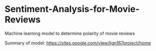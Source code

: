# Sentiment-Analysis-for-Movie-Reviews
Machine learning model to determine polarity of movie reviews

Summary of model: https://sites.google.com/view/lign167project/home
